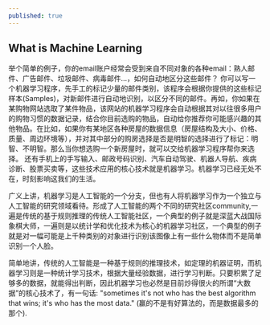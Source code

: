 ```yaml
---
published: true
---
```


##  What is Machine Learning

   
   举个简单的例子，你的email账户经常会受到来自不同对象的各种email：熟人邮件、广告邮件、垃圾邮件、病毒邮件...，如何自动地区分这些邮件？ 你可以写一个机器学习程序，先手工的标记少量的邮件类别，该程序会根据你提供的这些标记样本(Samples)，对新邮件进行自动地识别，以区分不同的邮件。再如，你如果在某购物网站选取了某件物品，该网站的机器学习程序会自动根据其对以往很多用户的购物习惯的数据记录，结合你目前选购的物品，自动给你推荐你可能感兴趣的其他物品。在比如，如果你有某地区各种房屋的数据信息（房屋结构及大小、价格、质量、周边环境等），并对其中部分的购房选择是否是明智的选择进行了标记：明智、不明智。那么当你想选购一个新房屋时，就可以交给机器学习程序帮你来选择。 还有手机上的手写输入、邮政号码识别、汽车自动驾驶、机器人导航、疾病诊断、股票买卖等，这些技术应用的核心技术就是机器学习。机器学习已经无处不在，时刻影响这我们的生活。   
   
  广义上讲，机器学习是人工智能的一个分支，但也有人将机器学习作为一个独立与人工智能的研究领域看待。形成了人工智能的两个不同的研究社区community,一遍是传统的基于规则推理的传统人工智能社区，一个典型的例子就是深蓝大战国际象棋大师，一遍则是以统计学和优化技术为核心的机器学习社区，一个典型的例子就是对一幅可能是上千种类别的对象进行识别该图像上有一些什么物体而不是简单识别一个人脸。
  
 简单地讲，传统的人工智能是一种基于规则的推理技术，如定理的机器证明，而机器学习则是一种统计学习技术，根据大量经验数据，进行学习判断。只要积累了足够多的数据，就能得出判断，因此机器学习也必然是目前炒得很火的所谓“大数据”的核心技术了，有一句话: "sometimes it's not who has the best algorithm that wins; it's who has the most data." (赢的不是有好算法的，而是数据最多的那个).
